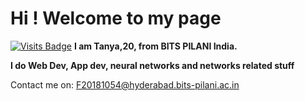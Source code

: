 # Hi ! Welcome to my page

[![Visits Badge](https://badges.pufler.dev/visits/maruyari/maruyari)](https://github.com/maruyari/maruyari?color=blue)
**I am Tanya,20, from BITS PILANI India.** 

**I do Web Dev, App dev, neural networks and networks related stuff**


Contact me on: F20181054@hyderabad.bits-pilani.ac.in
